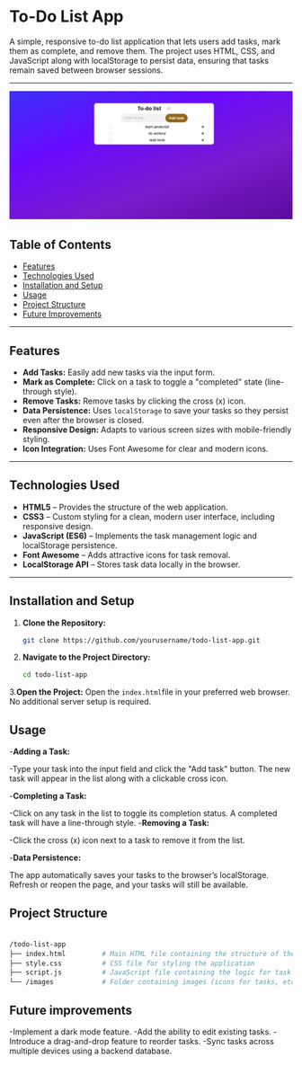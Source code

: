 # To-Do List App

A simple, responsive to-do list application that lets users add tasks, mark them as complete, and remove them. The project uses HTML, CSS, and JavaScript along with localStorage to persist data, ensuring that tasks remain saved between browser sessions.

---

![Screenshot](./images/screenshot.png)

## Table of Contents

- [Features](#features)
- [Technologies Used](#technologies-used)
- [Installation and Setup](#installation-and-setup)
- [Usage](#usage)
- [Project Structure](#project-structure)
- [Future Improvements](#future-improvements)


---

## Features

- **Add Tasks:** Easily add new tasks via the input form.
- **Mark as Complete:** Click on a task to toggle a "completed" state (line-through style).
- **Remove Tasks:** Remove tasks by clicking the cross (x) icon.
- **Data Persistence:** Uses `localStorage` to save your tasks so they persist even after the browser is closed.
- **Responsive Design:** Adapts to various screen sizes with mobile-friendly styling.
- **Icon Integration:** Uses Font Awesome for clear and modern icons.

---

## Technologies Used

- **HTML5** – Provides the structure of the web application.
- **CSS3** – Custom styling for a clean, modern user interface, including responsive design.
- **JavaScript (ES6)** – Implements the task management logic and localStorage persistence.
- **Font Awesome** – Adds attractive icons for task removal.
- **LocalStorage API** – Stores task data locally in the browser.

---

## Installation and Setup

1. **Clone the Repository:**

   ```bash
   git clone https://github.com/yourusername/todo-list-app.git
   ```

2. **Navigate to the Project Directory:**

   ```bash
   cd todo-list-app
   ```

3.**Open the Project:**
Open the `index.html`file in your preferred web browser. No additional server setup is required.

## Usage
-**Adding a Task:**

-Type your task into the input field and click the "Add task" button.
The new task will appear in the list along with a clickable cross icon.

-**Completing a Task:**

-Click on any task in the list to toggle its completion status. A completed task will have a line-through style.
-**Removing a Task:**

-Click the cross (x) icon next to a task to remove it from the list.

-**Data Persistence:**

The app automatically saves your tasks to the browser’s localStorage. Refresh or reopen the page, and your tasks will still be available.

## Project Structure

```bash

/todo-list-app
├── index.html         # Main HTML file containing the structure of the app
├── style.css          # CSS file for styling the application
├── script.js          # JavaScript file containing the logic for task management
└── /images            # Folder containing images (icons for tasks, etc.)
```

## Future improvements ##

-Implement a dark mode feature.
-Add the ability to edit existing tasks.
-Introduce a drag-and-drop feature to reorder tasks.
-Sync tasks across multiple devices using a backend database.










